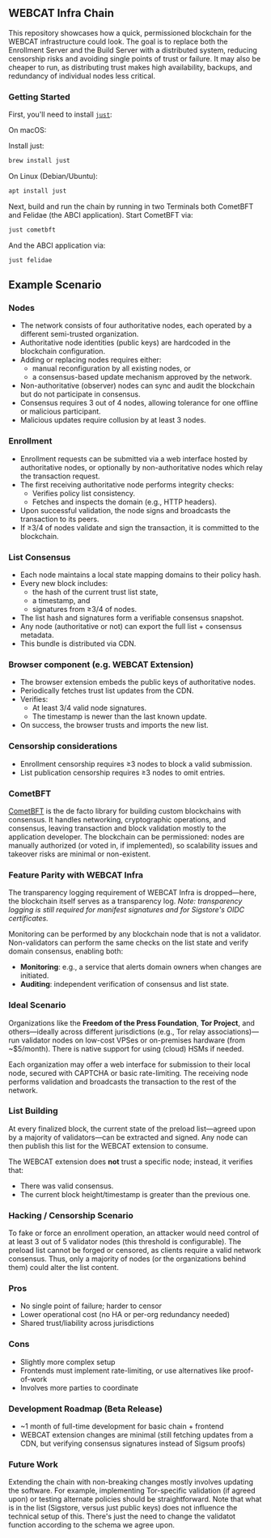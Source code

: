 ## WEBCAT Infra Chain

This repository showcases how a quick, permissioned blockchain for the WEBCAT infrastructure could look. The goal is to replace both the Enrollment Server and the Build Server with a distributed system, reducing censorship risks and avoiding single points of trust or failure. It may also be cheaper to run, as distributing trust makes high availability, backups, and redundancy of individual nodes less critical.

### Getting Started

First, you'll need to install [`just`](https://just.systems/man/en/):

On macOS:

Install just:
```bash
brew install just
```

On Linux (Debian/Ubuntu):

```bash
apt install just
```

Next, build and run the chain by running in two Terminals both CometBFT and Felidae (the ABCI application). Start CometBFT via:
```bash
just cometbft
```

And the ABCI application via:
```
just felidae
```

## Example Scenario

### Nodes

- The network consists of four authoritative nodes, each operated by a different semi-trusted organization.
- Authoritative node identities (public keys) are hardcoded in the blockchain configuration.
- Adding or replacing nodes requires either:
  - manual reconfiguration by all existing nodes, or
  - a consensus-based update mechanism approved by the network.
- Non-authoritative (observer) nodes can sync and audit the blockchain but do not participate in consensus.
- Consensus requires 3 out of 4 nodes, allowing tolerance for one offline or malicious participant.
- Malicious updates require collusion by at least 3 nodes.

### Enrollment

- Enrollment requests can be submitted via a web interface hosted by authoritative nodes, or optionally by non-authoritative nodes which relay the transaction request.
- The first receiving authoritative node performs integrity checks:
  - Verifies policy list consistency.
  - Fetches and inspects the domain (e.g., HTTP headers).
- Upon successful validation, the node signs and broadcasts the transaction to its peers.
- If ≥3/4 of nodes validate and sign the transaction, it is committed to the blockchain.

### List Consensus

- Each node maintains a local state mapping domains to their policy hash.
- Every new block includes:
  - the hash of the current trust list state,
  - a timestamp, and
  - signatures from ≥3/4 of nodes.
- The list hash and signatures form a verifiable consensus snapshot.
- Any node (authoritative or not) can export the full list + consensus metadata.
- This bundle is distributed via CDN.

### Browser component (e.g. WEBCAT Extension)
- The browser extension embeds the public keys of authoritative nodes.
- Periodically fetches trust list updates from the CDN.
- Verifies:
  - At least 3/4 valid node signatures.
  - The timestamp is newer than the last known update.
- On success, the browser trusts and imports the new list.

### Censorship considerations
 - Enrollment censorship requires ≥3 nodes to block a valid submission.
 - List publication censorship requires ≥3 nodes to omit entries.


### CometBFT

[CometBFT](https://cometbft.com) is the de facto library for building custom blockchains with consensus. It handles networking, cryptographic operations, and consensus, leaving transaction and block validation mostly to the application developer. The blockchain can be permissioned: nodes are manually authorized (or voted in, if implemented), so scalability issues and takeover risks are minimal or non-existent.

### Feature Parity with WEBCAT Infra

The transparency logging requirement of WEBCAT Infra is dropped—here, the blockchain itself serves as a transparency log.
*Note: transparency logging is still required for manifest signatures and for Sigstore's OIDC certificates.*

Monitoring can be performed by any blockchain node that is not a validator. Non-validators can perform the same checks on the list state and verify domain consensus, enabling both:

- **Monitoring**: e.g., a service that alerts domain owners when changes are initiated.
- **Auditing**: independent verification of consensus and list state.

### Ideal Scenario

Organizations like the **Freedom of the Press Foundation**, **Tor Project**, and others—ideally across different jurisdictions (e.g., Tor relay associations)—run validator nodes on low-cost VPSes or on-premises hardware (from ~$5/month). There is native support for using (cloud) HSMs if needed.

Each organization may offer a web interface for submission to their local node, secured with CAPTCHA or basic rate-limiting. The receiving node performs validation and broadcasts the transaction to the rest of the network.

### List Building

At every finalized block, the current state of the preload list—agreed upon by a majority of validators—can be extracted and signed. Any node can then publish this list for the WEBCAT extension to consume.

The WEBCAT extension does **not** trust a specific node; instead, it verifies that:

- There was valid consensus.
- The current block height/timestamp is greater than the previous one.

### Hacking / Censorship Scenario

To fake or force an enrollment operation, an attacker would need control of at least 3 out of 5 validator nodes (this threshold is configurable). The preload list cannot be forged or censored, as clients require a valid network consensus. Thus, only a majority of nodes (or the organizations behind them) could alter the list content.

### Pros

- No single point of failure; harder to censor
- Lower operational cost (no HA or per-org redundancy needed)
- Shared trust/liability across jurisdictions

### Cons

- Slightly more complex setup
- Frontends must implement rate-limiting, or use alternatives like proof-of-work
- Involves more parties to coordinate

### Development Roadmap (Beta Release)

- ~1 month of full-time development for basic chain + frontend
- WEBCAT extension changes are minimal (still fetching updates from a CDN, but verifying consensus signatures instead of Sigsum proofs)

### Future Work

Extending the chain with non-breaking changes mostly involves updating the software. For example, implementing Tor-specific validation (if agreed upon) or testing alternate policies should be straightforward. Note that what is in the list (Sigstore, versus just public keys) does not influence the technical setup of this. There's just the need to change the validatot function according to the schema we agree upon.
